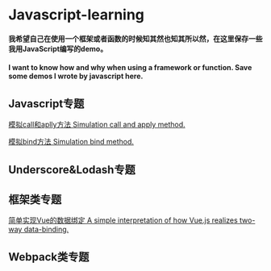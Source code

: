 # Javascript-learning
#### 我希望自己在使用一个框架或者函数的时候知其然也知其所以然，在这里保存一些我用JavaScript编写的demo。
#### I want to know how and why when using a framework or function. Save some demos I wrote by javascript here.
## Javascript专题
[模拟call和aplly方法 Simulation call and apply method.](https://github.com/DengZhihao/Javascript-learning/blob/master/Call%26Apply.js)

[模拟bind方法 Simulation bind method.](https://github.com/DengZhihao/Javascript-learning/blob/master/Bind.js)
## Underscore&Lodash专题
## 框架类专题
[简单实现Vue的数据绑定 A simple interpretation of how Vue.js realizes two-way data-binding.](https://github.com/DengZhihao/Javascript-Practice/blob/master/data-binding.html)
## Webpack类专题
